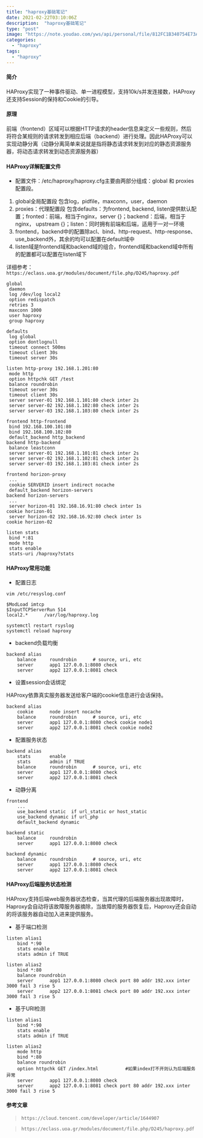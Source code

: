 ```yaml
---
title: "haproxy基础笔记"
date: 2021-02-22T03:10:06Z
description:  "haproxy基础笔记"
type: "post"
image: "https://note.youdao.com/yws/api/personal/file/812FC1B340754E73A6C9371F2E140BB4?method=download&shareKey=10e1d28d2d230f120165cb901aa3ea1a"
categories:
  - "haproxy"
tags:
  - "haproxy"
---
```


#### 简介

HAProxy实现了一种事件驱动、单一进程模型，支持10k/s并发连接数，HAProxy还支持Session的保持和Cookie的引导。

#### 原理

前端（frontend）区域可以根据HTTP请求的header信息来定义一些规则，然后将符合某规则的请求转发到相应后端（backend）进行处理。因此HAProxy可以实现动静分离（动静分离简单来说就是指将静态请求转发到对应的静态资源服务器，将动态请求转发到动态资源服务器）


#### HAProxy详解配置文件

- 配置文件：/etc/haproxy/haproxy.cfg主要由两部分组成：global 和 proxies 配置段。

1. global全局配置段 包含log，pidfile，maxconn，user，daemon
2. proxies：代理配置段 包含defaults：为frontend, backend, listen提供默认配置；fronted：前端，相当于nginx，server {}；backend：后端，相当于nginx， upstream {}；listen：同时拥有前端和后端，适用于一对一环境
3. frontend，backend中的配置除acl、bind、http-request、http-response、use_backend外，其余的均可以配置在default域中
4. listen域是frontend域和backend域的组合，frontend域和backend域中所有的配置都可以配置在listen域下

详细参考：`https://eclass.uoa.gr/modules/document/file.php/D245/haproxy.pdf`

```
global
 daemon
 log /dev/log local2
 option redispatch
 retries 3
 maxconn 1000
 user haproxy
 group haproxy

defaults
 log global
 option dontlognull
 timeout connect 500ms
 timeout client 30s
 timeout server 30s

listen http-proxy 192.168.1.201:80
 mode http
 option httpchk GET /test
 balance roundrobin
 timeout server 30s
 timeout client 30s
 server server-01 192.168.1.101:80 check inter 2s
 server server-02 192.168.1.102:80 check inter 2s
 server server-03 192.168.1.103:80 check inter 2s

frontend http-frontend
 bind 192.168.100.101:80
 bind 192.168.100.102:80
 default_backend http_backend
backend http-backend
 balance leastconn
 server server-01 192.168.1.101:81 check inter 2s
 server server-02 192.168.1.102:81 check inter 2s
 server server-03 192.168.1.103:81 check inter 2s

frontend horizon-proxy
 ...
 cookie SERVERID insert indirect nocache
 default_backend horizon-servers
backend horizon-servers
 ...
 server horizon-01 192.168.16.91:80 check inter 1s
cookie horizon-01
 server horizon-02 192.168.16.92:80 check inter 1s
cookie horizon-02

listen stats
 bind *:81
 mode http
 stats enable
 stats-uri /haproxy?stats
```
#### HAProxy常用功能

- 配置日志

```
vim /etc/resyslog.conf

$ModLoad imtcp
$InputTCPServerRun 514
local2.*      /var/log/haproxy.log
```
```
systemctl restart rsyslog
systemctl reload haproxy
```

-  backend负载均衡

```
backend alias
    balance     roundrobin      # source, uri, etc
    server      app1 127.0.0.1:8080 check
    server      app2 127.0.0.1:8081 check
```

- 设置session会话绑定

HAProxy依靠真实服务器发送给客户端的cookie信息进行会话保持。

```
backend alias
    cookie      node insert nocache
    balance     roundrobin      # source, uri, etc
    server      app1 127.0.0.1:8080 check cookie node1
    server      app2 127.0.0.1:8081 check cookie node2
```

- 配置服务状态
```
backend alias
    stats       enable
    stats       admin if TRUE
    balance     roundrobin      # source, uri, etc
    server      app1 127.0.0.1:8080 check
    server      app2 127.0.0.1:8081 check
```

- 动静分离

```
frontend
    ...
    use_backend static  if url_static or host_static
    use_backend dynamic if url_php
    default_backend dynamic

backend static
    balance     roundrobin
    server      app1 127.0.0.1:8080 check

backend dynamic
    balance     roundrobin      # source, uri, etc
    server      app1 127.0.0.1:8080 check
    server      app2 127.0.0.1:8081 check
```

#### HAProxy后端服务状态检测

HAProxy支持后端web服务器状态检查，当其代理的后端服务器出现故障时，Haproxy会自动将该故障服务器摘除，当故障的服务器恢复后，Haproxy还会自动的将该服务器自动加入进来提供服务。

- 基于端口检测

```
listen alias1
    bind *:90
    stats enable
    stats admin if TRUE

listen alias2
    bind *:80
    balance roundrobin
    server      app1 127.0.0.1:8080 check port 80 addr 192.xxx inter 3000 fail 3 rise 5
    server      app2 127.0.0.1:8081 check port 80 addr 192.xxx inter 3000 fail 3 rise 5
```

- 基于URI检测

```
listen alias1
    bind *:90
    stats enable
    stats admin if TRUE

listen alias2
    mode http
    bind *:80
    balance roundrobin
    option httpchk GET /index.html          #如果index打不开则认为后端服务异常
    server      app1 127.0.0.1:8080 check
    server      app2 127.0.0.1:8081 check port 80 addr 192.xxx inter 3000 fail 3 rise 5
```

#### 参考文章

>`https://cloud.tencent.com/developer/article/1644907`

>`https://eclass.uoa.gr/modules/document/file.php/D245/haproxy.pdf`
